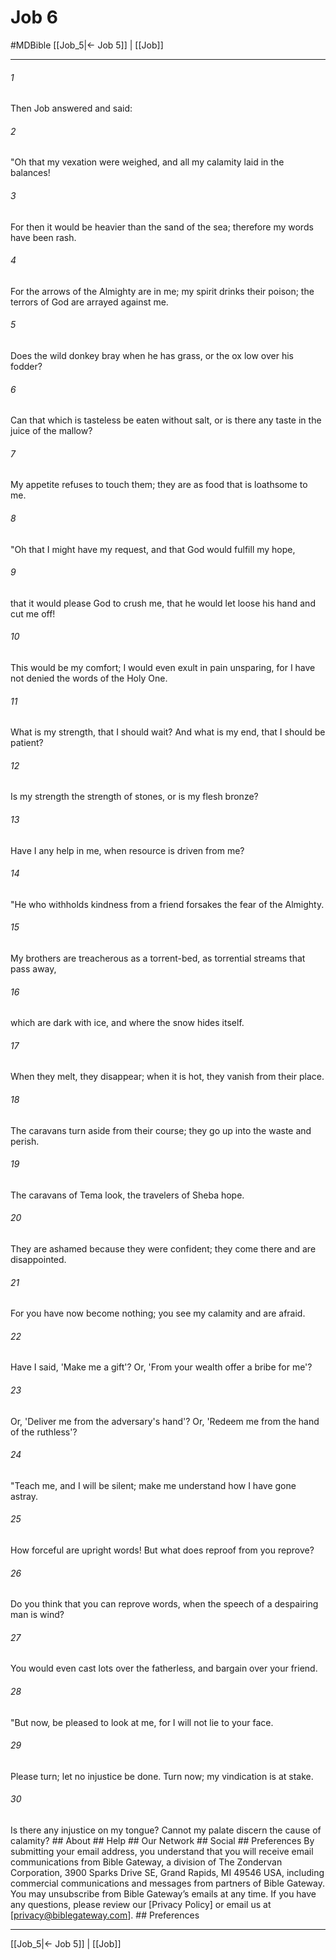 # Job 6
#MDBible
[[Job_5|← Job 5]] | [[Job]]

***






###### 1 


Then Job answered and said: 





###### 2 


"Oh that my vexation were weighed, and all my calamity laid in the balances! 





###### 3 


For then it would be heavier than the sand of the sea; therefore my words have been rash. 





###### 4 


For the arrows of the Almighty are in me; my spirit drinks their poison; the terrors of God are arrayed against me. 





###### 5 


Does the wild donkey bray when he has grass, or the ox low over his fodder? 





###### 6 


Can that which is tasteless be eaten without salt, or is there any taste in the juice of the mallow? 





###### 7 


My appetite refuses to touch them; they are as food that is loathsome to me. 





###### 8 


"Oh that I might have my request, and that God would fulfill my hope, 





###### 9 


that it would please God to crush me, that he would let loose his hand and cut me off! 





###### 10 


This would be my comfort; I would even exult in pain unsparing, for I have not denied the words of the Holy One. 





###### 11 


What is my strength, that I should wait? And what is my end, that I should be patient? 





###### 12 


Is my strength the strength of stones, or is my flesh bronze? 





###### 13 


Have I any help in me, when resource is driven from me? 





###### 14 


"He who withholds kindness from a friend forsakes the fear of the Almighty. 





###### 15 


My brothers are treacherous as a torrent-bed, as torrential streams that pass away, 





###### 16 


which are dark with ice, and where the snow hides itself. 





###### 17 


When they melt, they disappear; when it is hot, they vanish from their place. 





###### 18 


The caravans turn aside from their course; they go up into the waste and perish. 





###### 19 


The caravans of Tema look, the travelers of Sheba hope. 





###### 20 


They are ashamed because they were confident; they come there and are disappointed. 





###### 21 


For you have now become nothing; you see my calamity and are afraid. 





###### 22 


Have I said, 'Make me a gift'? Or, 'From your wealth offer a bribe for me'? 





###### 23 


Or, 'Deliver me from the adversary's hand'? Or, 'Redeem me from the hand of the ruthless'? 





###### 24 


"Teach me, and I will be silent; make me understand how I have gone astray. 





###### 25 


How forceful are upright words! But what does reproof from you reprove? 





###### 26 


Do you think that you can reprove words, when the speech of a despairing man is wind? 





###### 27 


You would even cast lots over the fatherless, and bargain over your friend. 





###### 28 


"But now, be pleased to look at me, for I will not lie to your face. 





###### 29 


Please turn; let no injustice be done. Turn now; my vindication is at stake. 





###### 30 


Is there any injustice on my tongue? Cannot my palate discern the cause of calamity? ## About ## Help ## Our Network ## Social ## Preferences By submitting your email address, you understand that you will receive email communications from Bible Gateway, a division of The Zondervan Corporation, 3900 Sparks Drive SE, Grand Rapids, MI 49546 USA, including commercial communications and messages from partners of Bible Gateway. You may unsubscribe from Bible Gateway&rsquo;s emails at any time. If you have any questions, please review our [Privacy Policy] or email us at [privacy@biblegateway.com]. ## Preferences

***

[[Job_5|← Job 5]] | [[Job]]
